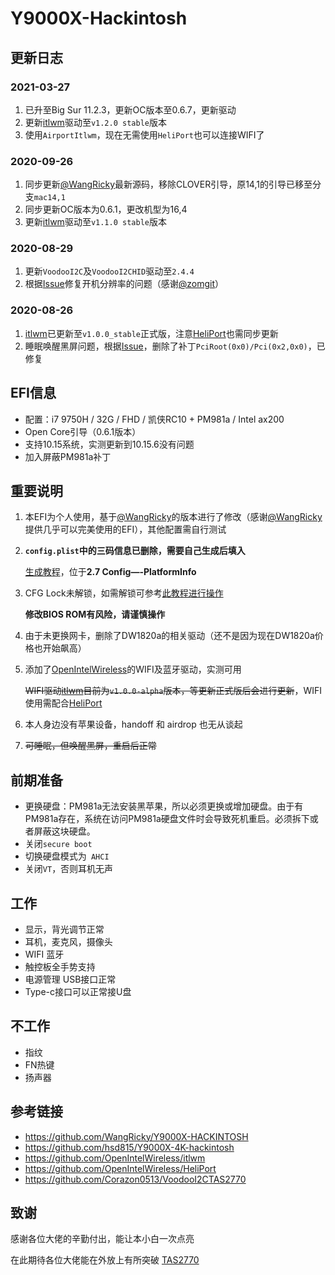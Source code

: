 # Y9000X-Hackintosh

## 更新日志

### 2021-03-27

1. 已升至Big Sur 11.2.3，更新OC版本至0.6.7，更新驱动
2. 更新[itlwm](https://github.com/OpenIntelWireless/itlwm)驱动至`v1.2.0 stable`版本
3. 使用`AirportItlwm`，现在无需使用`HeliPort`也可以连接WIFI了


### 2020-09-26

1. 同步更新[@WangRicky](https://github.com/WangRicky/Y9000X-HACKINTOSH)最新源码，移除CLOVER引导，原14,1的引导已移至分支`mac14,1`
2. 同步更新OC版本为0.6.1，更改机型为16,4
3. 更新[itlwm](https://github.com/OpenIntelWireless/itlwm)驱动至`v1.1.0 stable`版本

### 2020-08-29

1. 更新`VoodooI2C`及`VoodooI2CHID`驱动至`2.4.4`
2. 根据[Issue](https://github.com/Hadymic/Y9000X-Hackintosh/issues/3)修复开机分辨率的问题（感谢[@zomgit](https://github.com/zomgit)）

### 2020-08-26

1. [itlwm](https://github.com/OpenIntelWireless/itlwm)已更新至`v1.0.0_stable`正式版，注意[HeliPort](https://github.com/OpenIntelWireless/HeliPort)也需同步更新
2. 睡眠唤醒黑屏问题，根据[Issue](https://github.com/WangRicky/Y9000X-HACKINTOSH/issues/19)，删除了补丁`PciRoot(0x0)/Pci(0x2,0x0)`，已修复

## EFI信息

* 配置：i7 9750H / 32G / FHD / 凯侠RC10 + PM981a / Intel ax200
* Open Core引导（0.6.1版本）
* 支持10.15系统，实测更新到10.15.6没有问题
* 加入屏蔽PM981a补丁

## 重要说明

1. 本EFI为个人使用，基于[@WangRicky](https://github.com/WangRicky/Y9000X-HACKINTOSH)的版本进行了修改（感谢[@WangRicky](https://github.com/WangRicky)提供几乎可以完美使用的EFI），其他配置需自行测试

2. **`config.plist`中的三码信息已删除，需要自己生成后填入**

   [生成教程](https://blog.xjn819.com/?p=543)，位于**2.7 Config—-PlatformInfo**

3. CFG Lock未解锁，如需解锁可参考[此教程进行操作](http://bbs.pcbeta.com/viewthread-1845189-1-1.html)

   **修改BIOS ROM有风险，请谨慎操作**

4. 由于未更换网卡，删除了DW1820a的相关驱动（还不是因为现在DW1820a价格也开始飙高）

5. 添加了[OpenIntelWireless](https://github.com/OpenIntelWireless)的WIFI及蓝牙驱动，实测可用

   ~~WIFI驱动[itlwm](https://github.com/OpenIntelWireless/itlwm)目前为`v1.0.0-alpha`版本，等更新正式版后会进行更新~~，WIFI使用需配合[HeliPort](https://github.com/OpenIntelWireless/HeliPort)

6. 本人身边没有苹果设备，handoff 和 airdrop 也无从谈起

7. ~~可睡眠，但唤醒黑屏，重启后正常~~

## 前期准备

* 更换硬盘：PM981a无法安装黑苹果，所以必须更换或增加硬盘。由于有PM981a存在，系统在访问PM981a硬盘文件时会导致死机重启。必须拆下或者屏蔽这块硬盘。
* 关闭`secure boot`
* 切换硬盘模式为` AHCI`
* 关闭`VT`，否则耳机无声


## 工作

* 显示，背光调节正常 
* 耳机，麦克风，摄像头
* WIFI 蓝牙
* 触控板全手势支持
* 电源管理 USB接口正常
* Type-c接口可以正常接U盘

## 不工作

* 指纹
* FN热键
* 扬声器

## 参考链接

* https://github.com/WangRicky/Y9000X-HACKINTOSH
* https://github.com/hsd815/Y9000X-4K-hackintosh
* https://github.com/OpenIntelWireless/itlwm
* https://github.com/OpenIntelWireless/HeliPort
* https://github.com/Corazon0513/VoodooI2CTAS2770

## 致谢

感谢各位大佬的辛勤付出，能让本小白一次点亮

在此期待各位大佬能在外放上有所突破 [TAS2770](https://github.com/Corazon0513/VoodooI2CTAS2770)
